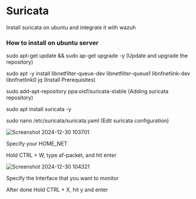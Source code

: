 # Suricata
Install suricata on ubuntu and integrate it with wazuh

### **How to install on ubuntu server**

sudo apt-get update && sudo ap-get upgrade -y (Update and upgrade the repository)

sudo apt -y install libnetfilter-queue-dev libnetfilter-queue1 libnfnetlink-dev libnfnetlink0 jq (Install Prerequisites)

sudo add-apt-repository ppa:oisf/suricata-stable (Adding suricata repository)

sudo apt install suricata -y

sudo nano /etc/suricata/suricata.yaml (Edit suricata configuration)

![Screenshot 2024-12-30 103701](https://github.com/user-attachments/assets/22367e3b-e775-4413-b366-746d2d235487)

Specify your HOME_NET 

Hold CTRL + W, type af-packet, and hit enter

![Screenshot 2024-12-30 104321](https://github.com/user-attachments/assets/44510bbf-8825-4dec-b9dc-ecff7997ef8c)

Specify the Interface that you want to monitor

After done Hold CTRL + X, hit y and enter

